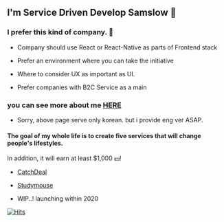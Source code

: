 ## I'm Service Driven Develop Samslow 🚙

### I prefer this kind of company. 👀

* Company should use React or React-Native as parts of Frontend stack

* Prefer an environment where you can take the initiative

* Where to consider UX as important as UI.

* Prefer companies with B2C Service as a main

### you can see more about me [HERE](https://samslow.github.io/about)

* Sorry, above page serve only korean. but i provide eng ver ASAP.

#### The goal of my whole life is to create five services that will change people's lifestyles.
In addition, it will earn at least $1,000 💵!

* [CatchDeal](https://github.com/catchdeal/Intro)

* [Studymouse](https://github.com/study-mouse)

* WIP..! launching within 2020 

[![Hits](https://hits.seeyoufarm.com/api/count/incr/badge.svg?url=https%3A%2F%2Fgithub.com%2Fsamslow%2Fhit-counter)](https://hits.seeyoufarm.com)


